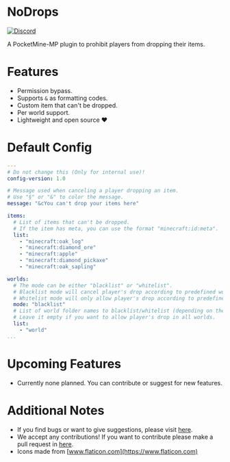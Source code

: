 # NoDrops

[![Discord](https://img.shields.io/discord/830063409000087612?color=7389D8&label=discord)](https://discord.com/invite/EggNF9hvGv)

A PocketMine-MP plugin to prohibit players from dropping their items.

# Features

- Permission bypass.
- Supports `&` as formatting codes.
- Custom item that can't be dropped.
- Per world support.
- Lightweight and open source ❤️

# Default Config
```yaml
---
# Do not change this (Only for internal use)!
config-version: 1.0

# Message used when canceling a player dropping an item.
# Use "§" or "&" to color the message.
message: "&cYou can't drop your items here"

items:
  # List of items that can't be dropped.
  # If the item has meta, you can use the format "minecraft:id:meta".
  list:
    - "minecraft:oak_log"
    - "minecraft:diamond_ore"
    - "minecraft:apple"
    - "minecraft:diamond_pickaxe"
    - "minecraft:oak_sapling"

worlds:
  # The mode can be either "blacklist" or "whitelist".
  # Blacklist mode will cancel player's drop according to predefined world folder names and will not cancel player's drop in all worlds.
  # Whitelist mode will only allow player's drop according to predefined world folder names and will cancel player's drop in all worlds.
  mode: "blacklist"
  # List of world folder names to blacklist/whitelist (depending on the mode set above).
  # Leave it empty if you want to allow player's drop in all worlds.
  list:
    - "world"
...

```

# Upcoming Features

- Currently none planned. You can contribute or suggest for new features.

# Additional Notes

- If you find bugs or want to give suggestions, please visit [here](https://github.com/AIPTU/NoDrops/issues).
- We accept any contributions! If you want to contribute please make a pull request in [here](https://github.com/AIPTU/NoDrops/pulls).
- Icons made from [www.flaticon.com](https://www.flaticon.com)
